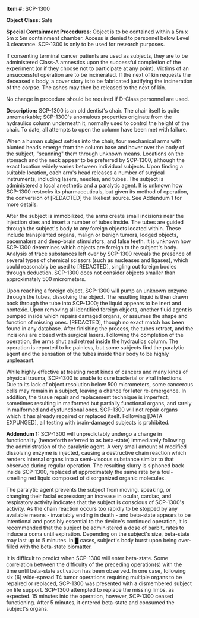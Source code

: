 **Item #:** SCP-1300

**Object Class:** Safe

**Special Containment Procedures:** Object is to be contained within a 5m x 5m x 5m containment chamber. Access is denied to personnel below Level 3 clearance. SCP-1300 is only to be used for research purposes.

If consenting terminal cancer patients are used as subjects, they are to be administered Class-A amnestics upon the successful completion of the experiment (or if they choose not to participate at any point). Victims of an unsuccessful operation are to be incinerated. If the next of kin requests the deceased's body, a cover story is to be fabricated justifying the incineration of the corpse. The ashes may then be released to the next of kin.

No change in procedure should be required if D-Class personnel are used.

**Description:** SCP-1300 is an old dentist's chair. The chair itself is quite unremarkable; SCP-1300's anomalous properties originate from the hydraulics column underneath it, normally used to control the height of the chair. To date, all attempts to open the column have been met with failure.

When a human subject settles into the chair, four mechanical arms with blunted heads emerge from the column base and hover over the body of the subject, "scanning" them through unknown means. Locations on the stomach and the neck appear to be preferred by SCP-1300, although the exact location widely varies between individual subjects. Upon finding a suitable location, each arm's head releases a number of surgical instruments, including lasers, needles, and tubes. The subject is administered a local anesthetic and a paralytic agent. It is unknown how SCP-1300 restocks its pharmaceuticals, but given its method of operation, the conversion of \[REDACTED\] the likeliest source. See Addendum 1 for more details.

After the subject is immobilized, the arms create small incisions near the injection sites and insert a number of tubes inside. The tubes are guided through the subject's body to any foreign objects located within. These include transplanted organs, malign or benign tumors, lodged objects, pacemakers and deep-brain stimulators, and false teeth. It is unknown how SCP-1300 determines which objects are foreign to the subject's body. Analysis of trace substances left over by SCP-1300 reveals the presence of several types of chemical scissors (such as nucleases and ligases), which could reasonably be used to \[REDACTED\], singling out foreign bodies through deduction. SCP-1300 does not consider objects smaller than approximately 500 micrometers.

Upon reaching a foreign object, SCP-1300 will pump an unknown enzyme through the tubes, dissolving the object. The resulting liquid is then drawn back through the tube into SCP-1300; the liquid appears to be inert and nontoxic. Upon removing all identified foreign objects, another fluid agent is pumped inside which repairs damaged organs, or assumes the shape and function of missing ones. \[REDACTED\], though no exact match has been found in any database. After finishing the process, the tubes retract, and the incisions are closed with surgical lasers. Following the completion of the operation, the arms shut and retreat inside the hydraulics column. The operation is reported to be painless, but some subjects find the paralytic agent and the sensation of the tubes inside their body to be highly unpleasant.

While highly effective at treating most kinds of cancers and many kinds of physical trauma, SCP-1300 is unable to cure bacterial or viral infections. Due to its lack of object resolution below 500 micrometers, some cancerous cells may remain in a subject, leaving a chance for later re-emergence. In addition, the tissue repair and replacement technique is imperfect, sometimes resulting in malformed but partially functional organs, and rarely in malformed and dysfunctional ones. SCP-1300 will not repair organs which it has already repaired or replaced itself. Following \[DATA EXPUNGED\], all testing with brain-damaged subjects is prohibited.

**Addendum 1:** SCP-1300 will unpredictably undergo a change in functionality (henceforth referred to as beta-state) immediately following the administration of the paralytic agent. A very small amount of modified dissolving enzyme is injected, causing a destructive chain reaction which renders internal organs into a semi-viscous substance similar to that observed during regular operation. The resulting slurry is siphoned back inside SCP-1300, replaced at approximately the same rate by a foul-smelling red liquid composed of disorganized organic molecules.

The paralytic agent prevents the subject from moving, speaking, or changing their facial expression; an increase in ocular, cardiac, and respiratory activity indicates that the subject is conscious of SCP-1300's activity. As the chain reaction occurs too rapidly to be stopped by any available means - invariably ending in death - and beta-state appears to be intentional and possibly essential to the device's continued operation, it is recommended that the subject be administered a dose of barbiturates to induce a coma until expiration. Depending on the subject's size, beta-state may last up to 5 minutes. In █ cases, subject's body burst upon being over-filled with the beta-state biomatter.

It is difficult to predict when SCP-1300 will enter beta-state. Some correlation between the difficulty of the preceding operation(s) with the time until beta-state activation has been observed. In one case, following six (6) wide-spread T4 tumor operations requiring multiple organs to be repaired or replaced, SCP-1300 was presented with a dismembered subject on life support. SCP-1300 attempted to replace the missing limbs, as expected. 15 minutes into the operation, however, SCP-1300 ceased functioning. After 5 minutes, it entered beta-state and consumed the subject's organs.